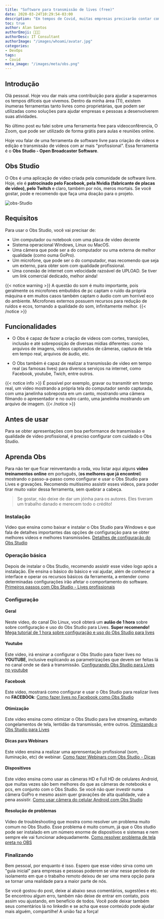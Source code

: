 ```yaml
---
title: "Software para transmissão de lives (free)"
date: 2020-03-24T10:29:54-03:00
description: "Em tempos de Covid, muitas empresas precisarão contar com recursos de gravação de videos e transmissão de lives pela Internet. Com dinheiro escasso, nada como um software livre fácil instalar, configurar, que pode ser usado em Windows, Linux e Mac, para gravações de video e realização de lives com qualidade profissional. Conheça um deles."
toc: true
author: Alan Santos
authorEmoji: 👨🏻‍💻
authorDesc: IT Consultant
authorImage: "/images/whoami/avatar.jpg"
categories:
- DevOps
tags:
- Covid
meta_image: "/images/meta/obs.png"
---
```


##  Introdução
Olá pessoal. Hoje vou dar mais uma contribuição para ajudar a superarmos os tempos difíceis que vivemos. Dentro da minha área (TI), existem ínumeras ferramentas tanto livres como proprietárias, que podem ser utilizadas como soluções para ajudar empresas e pessoas a desenvolverem suas atividades.

No último post eu falei sobre uma ferramenta free para videoconfêrencia, O Zoom, que pode ser utilizado de forma grátis para aulas e reuniões   online.

Hoje vou falar de uma ferramenta de software livre para criação de videos e edição e transmissão de videos com ar mais "profissional". Essa ferramenta é o **Obs Studio - Open Broadcaster Software**.

## Obs Studio

O Obs é uma  aplicação de video criada pela comunidade de software livre. Hoje, ele é **patrocinado pelo Facebook, pela Nvidia (fabricante de placas de video), pelo Twitch** e claro, também por nós, meros mortais. Se você gostar, pode e recomendo que faça uma doação para o projeto.

![obs-Studio](/images/posts/obs.png)

## Requisitos
Para usar o Obs Studio, você vai precisar de:
* Um computador ou notebook com uma placa de video decente
* Sistema operacional Windows, Linux ou MacOS.
* Uma câmera que pode ser a do computador ou uma externa de melhor qualidade (como ouma GoPro).
* Um microfone, que pode ser o do computador, mas recomendo que seja um externo, para obter som com qualidade profissional.
* Uma conexão de internet com velocidade razoável de UPLOAD. Se tiver um link comercial dedicado, melhor ainda!

{{< notice warning >}}
A questão do som é muito importante, pois geralmente os microfones embutidos de pc captam o ruído da própria máquina e em muitos casos também captam o áudio com um horrível eco do ambiente. Microfones externos possuem recursos para redução de ruídos e ecos, tornando a qualidade do som, infinitamente melhor.
{{< /notice >}}

## Funcionalidades

* O Obs é capaz de fazer a criação de videos com cortes, transições, inclusão e até sobreposição de diversas mídias diferentes: como arquivos de imagens, videos capturados de câmeras, captura de tela em tempo real, arquivos de áudio, etc.

* O Obs também é capaz de realizar a transmissão de video em tempo real (as famosas lives) para diversos serviços na internet, como Facebook, youtube, Twich, entre outros.

{{< notice info >}}
É possível por exemplo, gravar ou transmitir em tempo real, um video mostrando a própria tela do computador sendo capturada, com uma janelinha sobreposta em um canto, mostrando uma câmera filmando o apresentador e no outro canto, uma janelinha mostrando um arquivo de imagem.
{{< /notice >}}

## Antes de usar
Para se obter apresentações com boa performance de transmissão e qualidade de video profissional, é preciso configurar com cuidado o Obs Studio.

## Aprenda Obs

Para não ter que ficar reinventando a roda, vou  listar aqui alguns **video treinamentos online**  em português, (**os melhores que já encontrei**) mostrando o passo-a-passo como configurar e usar o Obs Studio para Lives e gravações. Recomendo muitíssimo assistir esses videos, para poder tirar muito valor dessa ferramenta, sem quebrar a cabeça.

>Se gostar, não deixe de dar um jóinha para os autores. Eles tiveram um trabalho danado e merecem todo o crédito!


### Instalação
Video que ensina como baixar e instalar o Obs Studio para Windows e que fala de detalhes importantes das opções de configuração para se obter melhores videos e melhores transmissões.
<a href="https://www.youtube.com/watch?v=X4HVH2PukDs" target="_blank">Detalhes de configuração do Obs Studio</a>

### Operação básica
Depois de instalar o Obs Studio, recomendo assistir esse video logo após a instalação. Ele ensina o básico do básico e vai ajudar, além de conhecer a interface e operar os recursos básicos da ferramenta, a entender como determinadas configurações irão afetar o comportamento do software.
<a href="https://www.youtube.com/watch?v=TltxPGQ7msY" target="_blank">Primeiros passos com Obs Studio - Lives profissionais</a>


### Configuração

#### Geral
Neste video, do canal Dio Linux, você obterá um **aulão de 1 hora** sobre sobre configuração e uso do Obs Studio para Lives. **Super recomendo!**
<a href="https://www.youtube.com/watch?v=ZJDH6alecAM" target="_blank">Mega tutorial de 1 hora sobre configuração e uso do Obs Studio para lives</a>

#### Youtube
Este video, irá ensinar a configurar o Obs Studio para fazer lives no **YOUTUBE**, inclusive explicando as parametrizações que devem ser feitas lá no canal onde se dará a transmissão.
<a href="https://www.youtube.com/watch?v=cxU1cfOpAtM" target="_blank">Configurando Obs Studio para Lives no youtube</a>

#### Facebook
Este video, mostrará como configurar e usar o Obs Studio para realizar lives no **FACEBOOk**:
<a href="https://www.youtube.com/watch?v=a3puCeU_TZs" target="_blank">Como fazer lives no Facebook como Obs Studio</a>

#### Otimização
Este video ensina como otimizar o Obs Studio para live streaming, evitando congelamentos de tela, lentidão da transmissão, entre outros.
<a href="https://www.youtube.com/watch?v=XVMxO7N9lW8" target="_blank">Otimizando o Obs Studio para Lives</a>

#### Dicas para Webinars
Este video ensina a realizar uma aprensentação profissional (som, iluminação, etc) de webinar.
<a href="https://www.youtube.com/watch?v=SWOmtzlYWTw" target="_blank">Como fazer Webinars com Obs Studio - Dicas</a>

#### Dispositivos
Este video  ensina como usar as câmeras HD e Full HD de celulares Android, que muitas vezes são bem melhores do que as câmeras de notebooks e pcs, em conjunto com o Obs Studio. Se você não quer investir numa câmera GoPro e mesmo assim quer gravações de alta qualidade, vale a pena assistir.
<a href="https://www.youtube.com/watch?v=7LOQde8zWHE" target="_blank">Como usar câmera do celular Android com Obs Studio</a>

#### Resolução de problemas
Video de troubleshooting que mostra como resolver um problema muito comum no Obs Studio. Esse problema é muito comum, já que o Obs studio pode ser instalado em um número enorme de dispositivos e sistemas e nem sempre ele vai funcionar adequadamente.
<a href="https://www.youtube.com/watch?v=yhJ6HrQY8mE" target="_blank">Como resolver problema de tela preta no OBS</a>

### Finalizando

Bem pessoal, por enquanto é isso. Espero que esse video sirva como um "guia inicial" para empresas e pessoas poderem se virar nesse período de isolamento em que o trabalho remoto deixou de ser uma mera opção para se tornar uma realidade para a maior parte de nós.

Se você gostou do post, deixe aí abaixo seus comentários, sugestões e etc. Se encontrou algum erro, também não deixe de entrar em contato, pois assim vou ajustando, em benefício de todos. Você pode deixar também seus comentários lá no linkedin e se acha que esse conteúdo pode ajudar mais alguém, compartilhe! A união faz a força!
